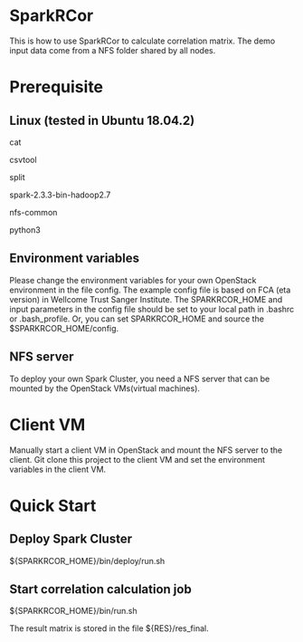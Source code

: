 # SparkRCor
This is how to use SparkRCor to calculate correlation matrix. The demo input data come from a NFS folder shared by all nodes.

# Prerequisite
## Linux (tested in Ubuntu 18.04.2)
cat

csvtool

split

spark-2.3.3-bin-hadoop2.7

nfs-common

python3

## Environment variables
Please change the environment variables for your own OpenStack environment in the file config. The example config file is based on FCA (eta version) in Wellcome Trust Sanger Institute. The SPARKRCOR_HOME and input parameters in the config file should be set to your local path in .bashrc or .bash_profile. Or, you can set SPARKRCOR_HOME and source the $SPARKRCOR_HOME/config.

## NFS server
To deploy your own Spark Cluster, you need a NFS server that can be mounted by the OpenStack VMs(virtual machines).

# Client VM
Manually start a client VM in OpenStack and mount the NFS server to the client. Git clone this project to the client VM and set the environment variables in the client VM.

# Quick Start
## Deploy Spark Cluster

${SPARKRCOR_HOME}/bin/deploy/run.sh

## Start correlation calculation job

${SPARKRCOR_HOME}/bin/run.sh

The result matrix is stored in the file ${RES}/res_final.
